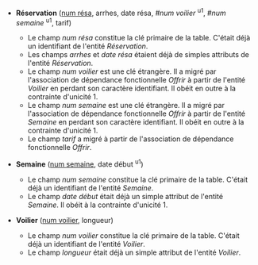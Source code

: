 - **Réservation** (<u>num résa</u>, arrhes, date résa, _#num voilier_ <sup>u1</sup>, _#num semaine_ <sup>u1</sup>, tarif)
  - Le champ _num résa_ constitue la clé primaire de la table. C'était déjà un identifiant de l'entité _Réservation_.
  - Les champs _arrhes_ et _date résa_ étaient déjà de simples attributs de l'entité _Réservation_.
  - Le champ _num voilier_ est une clé étrangère. Il a migré par l'association de dépendance fonctionnelle _Offrir_ à partir de l'entité _Voilier_ en perdant son caractère identifiant. Il obéit en outre à la contrainte d'unicité 1.
  - Le champ _num semaine_ est une clé étrangère. Il a migré par l'association de dépendance fonctionnelle _Offrir_ à partir de l'entité _Semaine_ en perdant son caractère identifiant. Il obéit en outre à la contrainte d'unicité 1.
  - Le champ _tarif_ a migré à partir de l'association de dépendance fonctionnelle _Offrir_.

- **Semaine** (<u>num semaine</u>, date début <sup>u1</sup>)
  - Le champ _num semaine_ constitue la clé primaire de la table. C'était déjà un identifiant de l'entité _Semaine_.
  - Le champ _date début_ était déjà un simple attribut de l'entité _Semaine_. Il obéit à la contrainte d'unicité 1.

- **Voilier** (<u>num voilier</u>, longueur)
  - Le champ _num voilier_ constitue la clé primaire de la table. C'était déjà un identifiant de l'entité _Voilier_.
  - Le champ _longueur_ était déjà un simple attribut de l'entité _Voilier_.
